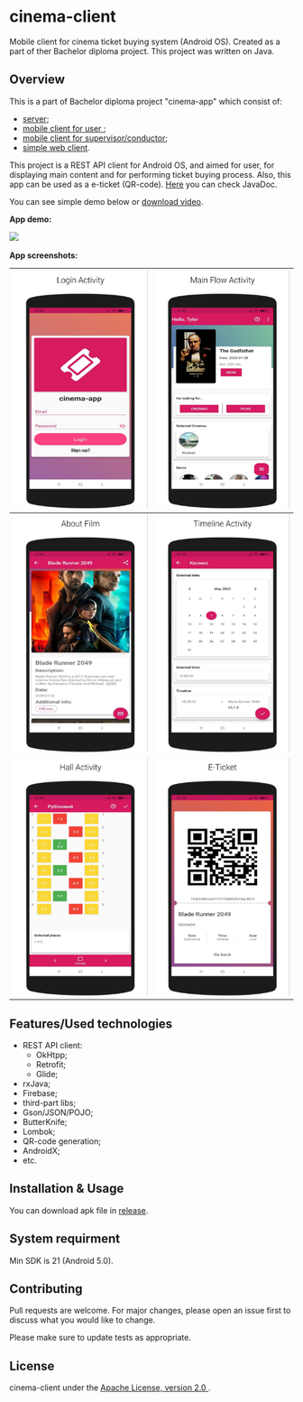 # cinema-client

Mobile client for cinema ticket buying system (Android OS). Created as a part of  ther Bachelor diploma project. This project was written on Java.

## Overview

This is a part of Bachelor diploma project "cinema-app" which consist of:

* [server](https://github.com/AndrewMalitchuk/cinema-server-monolith);
* [mobile client for user ](https://github.com/AndrewMalitchuk/cinema-client);
* [mobile client for supervisor/conductor](https://github.com/AndrewMalitchuk/cinema-supervisor);
* [simple web client](https://github.com/AndrewMalitchuk/cinema-server-monolith).

This project is a REST API client for Android OS, and aimed for user, for displaying main content and for performing  ticket buying process. Also, this app can be used as a e-ticket (QR-code). [Here](https://andrewmalitchuk.github.io/cinema-client/docs/) you can check JavaDoc. 

You can see simple demo below or [download video](https://github.com/AndrewMalitchuk/cinema-client/blob/documentation/README/1.mp4). 

**App demo:**

![](https://github.com/AndrewMalitchuk/cinema-client/blob/documentation/README/1.gif)

**App screenshots:**

| ![](https://github.com/AndrewMalitchuk/cinema-client/blob/documentation/README/1.png) | ![](https://github.com/AndrewMalitchuk/cinema-client/blob/documentation/README/2.png) |
| ------------------------------------------------------------ | ------------------------------------------------------------ |
| ![](https://github.com/AndrewMalitchuk/cinema-client/blob/documentation/README/3.png) | ![](https://github.com/AndrewMalitchuk/cinema-client/blob/documentation/README/4.png) |
| ![](https://github.com/AndrewMalitchuk/cinema-client/blob/documentation/README/5.png) | ![](https://github.com/AndrewMalitchuk/cinema-client/blob/documentation/README/6.png) |

## Features/Used technologies

* REST API client:
  * OkHtpp;
  * Retrofit;
  * Glide;
* rxJava;
* Firebase;
* third-part libs;
* Gson/JSON/POJO;
* ButterKnife;
* Lombok;
* QR-code generation;
* AndroidX;
* etc.

## Installation & Usage

You can download apk file in [release](https://github.com/AndrewMalitchuk/cinema-client/releases).

## System requirment

Min SDK is 21 (Android 5.0).


## Contributing

Pull requests are welcome. For major changes, please open an issue first to discuss what you would like to change.

Please make sure to update tests as appropriate.

## License

cinema-client under the [Apache License, version 2.0 ](https://github.com/AndrewMalitchuk/cinema-supervisor/blob/master/LICENSE).